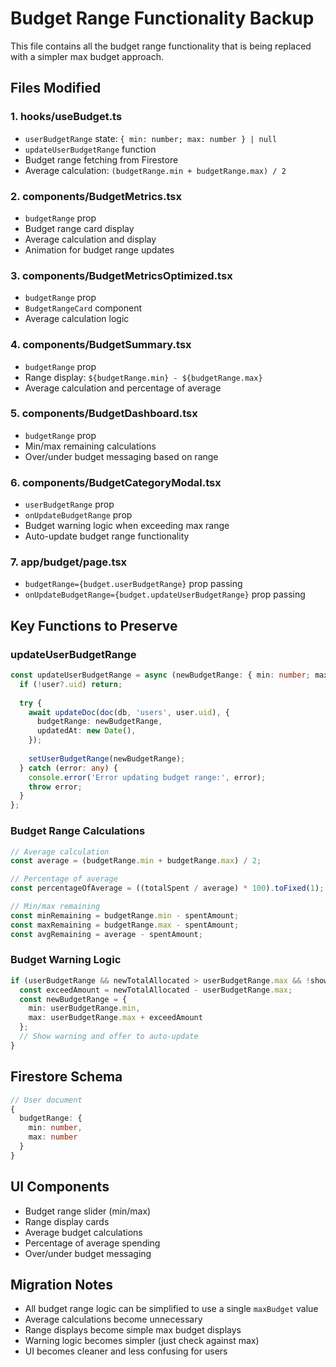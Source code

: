# Budget Range Functionality Backup

This file contains all the budget range functionality that is being replaced with a simpler max budget approach.

## Files Modified

### 1. hooks/useBudget.ts
- `userBudgetRange` state: `{ min: number; max: number } | null`
- `updateUserBudgetRange` function
- Budget range fetching from Firestore
- Average calculation: `(budgetRange.min + budgetRange.max) / 2`

### 2. components/BudgetMetrics.tsx
- `budgetRange` prop
- Budget range card display
- Average calculation and display
- Animation for budget range updates

### 3. components/BudgetMetricsOptimized.tsx
- `budgetRange` prop
- `BudgetRangeCard` component
- Average calculation logic

### 4. components/BudgetSummary.tsx
- `budgetRange` prop
- Range display: `${budgetRange.min} - ${budgetRange.max}`
- Average calculation and percentage of average

### 5. components/BudgetDashboard.tsx
- `budgetRange` prop
- Min/max remaining calculations
- Over/under budget messaging based on range

### 6. components/BudgetCategoryModal.tsx
- `userBudgetRange` prop
- `onUpdateBudgetRange` prop
- Budget warning logic when exceeding max range
- Auto-update budget range functionality

### 7. app/budget/page.tsx
- `budgetRange={budget.userBudgetRange}` prop passing
- `onUpdateBudgetRange={budget.updateUserBudgetRange}` prop passing

## Key Functions to Preserve

### updateUserBudgetRange
```typescript
const updateUserBudgetRange = async (newBudgetRange: { min: number; max: number }) => {
  if (!user?.uid) return;
  
  try {
    await updateDoc(doc(db, 'users', user.uid), {
      budgetRange: newBudgetRange,
      updatedAt: new Date(),
    });
    
    setUserBudgetRange(newBudgetRange);
  } catch (error: any) {
    console.error('Error updating budget range:', error);
    throw error;
  }
};
```

### Budget Range Calculations
```typescript
// Average calculation
const average = (budgetRange.min + budgetRange.max) / 2;

// Percentage of average
const percentageOfAverage = ((totalSpent / average) * 100).toFixed(1);

// Min/max remaining
const minRemaining = budgetRange.min - spentAmount;
const maxRemaining = budgetRange.max - spentAmount;
const avgRemaining = average - spentAmount;
```

### Budget Warning Logic
```typescript
if (userBudgetRange && newTotalAllocated > userBudgetRange.max && !showBudgetWarning) {
  const exceedAmount = newTotalAllocated - userBudgetRange.max;
  const newBudgetRange = {
    min: userBudgetRange.min,
    max: userBudgetRange.max + exceedAmount
  };
  // Show warning and offer to auto-update
}
```

## Firestore Schema
```typescript
// User document
{
  budgetRange: {
    min: number,
    max: number
  }
}
```

## UI Components
- Budget range slider (min/max)
- Range display cards
- Average budget calculations
- Percentage of average spending
- Over/under budget messaging

## Migration Notes
- All budget range logic can be simplified to use a single `maxBudget` value
- Average calculations become unnecessary
- Range displays become simple max budget displays
- Warning logic becomes simpler (just check against max)
- UI becomes cleaner and less confusing for users 